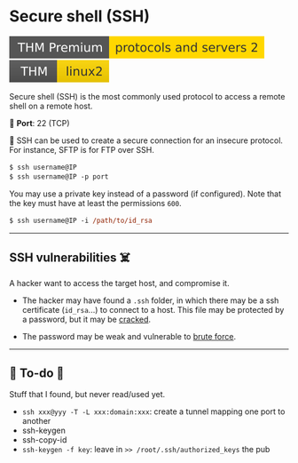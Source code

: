# Secure shell (SSH)

[![protocolsandservers2](../../../cybersecurity/_badges/thmp/protocolsandservers2.svg)](https://tryhackme.com/room/protocolsandservers2)
[![linux2](../../../cybersecurity/_badges/thm/linux2.svg)](https://tryhackme.com/room/linux2)

<div class="row row-cols-md-2"><div>

Secure shell (SSH) is the most commonly used protocol to access a remote shell on a remote host.

🐊️ **Port**: 22 (TCP)

🥊 SSH can be used to create a secure connection for an insecure protocol. For instance, SFTP is for FTP over SSH.
</div><div>

```ps
$ ssh username@IP
$ ssh username@IP -p port
```

You may use a private key instead of a password (if configured). Note that the key must have at least the permissions `600`.

```ps
$ ssh username@IP -i /path/to/id_rsa
```
</div></div>

<hr class="sep-both">

## SSH vulnerabilities ☠️

<div class="row row-cols-md-2"><div>

A hacker want to access the target host, and compromise it. 

* The hacker may have found a `.ssh` folder, in which there may be a ssh certificate (`id_rsa`...) to connect to a host. This file may be protected by a password, but it may be [cracked](/cybersecurity/cryptography/algorithms/hashing/index.md#hash-cracking).

* The password may be weak and vulnerable to [brute force](/cybersecurity/red-team/s3.exploitation/index.md#password-cracking-).

</div><div>
</div></div>

<hr class="sep-both">

## 👻 To-do 👻

Stuff that I found, but never read/used yet.

<div class="row row-cols-md-2"><div>

* `ssh xxx@yyy -T -L xxx:domain:xxx`: create a tunnel mapping one port to another
* ssh-keygen
* ssh-copy-id
* `ssh-keygen -f key`: leave in `>> /root/.ssh/authorized_keys` the pub
</div><div>


</div></div>